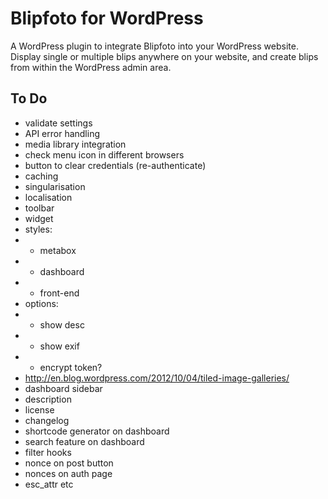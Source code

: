 # Blipfoto for WordPress

A WordPress plugin to integrate Blipfoto into your WordPress website. Display single or multiple blips anywhere on your website, and create blips from within the WordPress admin area.

## To Do

* validate settings
* API error handling
* media library integration
* check menu icon in different browsers
* button to clear credentials (re-authenticate)
* caching
* singularisation
* localisation
* toolbar
* widget
* styles:
* - metabox
* - dashboard
* - front-end
* options:
* - show desc
* - show exif
* - encrypt token?
* http://en.blog.wordpress.com/2012/10/04/tiled-image-galleries/
* dashboard sidebar
* description
* license
* changelog
* shortcode generator on dashboard
* search feature on dashboard
* filter hooks
* nonce on post button
* nonces on auth page
* esc_attr etc
